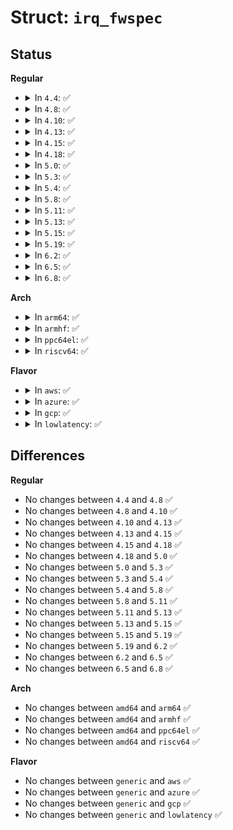 # Struct: <code>irq_fwspec</code>

## Status
<b>Regular</b>
<ul>
<li>
<details>
<summary>In <code>4.4</code>: ✅</summary>

```c
struct irq_fwspec {
    struct fwnode_handle *fwnode;
    int param_count;
    u32 param[16];
};
```
</details>
</li>
<li>
<details>
<summary>In <code>4.8</code>: ✅</summary>

```c
struct irq_fwspec {
    struct fwnode_handle *fwnode;
    int param_count;
    u32 param[16];
};
```
</details>
</li>
<li>
<details>
<summary>In <code>4.10</code>: ✅</summary>

```c
struct irq_fwspec {
    struct fwnode_handle *fwnode;
    int param_count;
    u32 param[16];
};
```
</details>
</li>
<li>
<details>
<summary>In <code>4.13</code>: ✅</summary>

```c
struct irq_fwspec {
    struct fwnode_handle *fwnode;
    int param_count;
    u32 param[16];
};
```
</details>
</li>
<li>
<details>
<summary>In <code>4.15</code>: ✅</summary>

```c
struct irq_fwspec {
    struct fwnode_handle *fwnode;
    int param_count;
    u32 param[16];
};
```
</details>
</li>
<li>
<details>
<summary>In <code>4.18</code>: ✅</summary>

```c
struct irq_fwspec {
    struct fwnode_handle *fwnode;
    int param_count;
    u32 param[16];
};
```
</details>
</li>
<li>
<details>
<summary>In <code>5.0</code>: ✅</summary>

```c
struct irq_fwspec {
    struct fwnode_handle *fwnode;
    int param_count;
    u32 param[16];
};
```
</details>
</li>
<li>
<details>
<summary>In <code>5.3</code>: ✅</summary>

```c
struct irq_fwspec {
    struct fwnode_handle *fwnode;
    int param_count;
    u32 param[16];
};
```
</details>
</li>
<li>
<details>
<summary>In <code>5.4</code>: ✅</summary>

```c
struct irq_fwspec {
    struct fwnode_handle *fwnode;
    int param_count;
    u32 param[16];
};
```
</details>
</li>
<li>
<details>
<summary>In <code>5.8</code>: ✅</summary>

```c
struct irq_fwspec {
    struct fwnode_handle *fwnode;
    int param_count;
    u32 param[16];
};
```
</details>
</li>
<li>
<details>
<summary>In <code>5.11</code>: ✅</summary>

```c
struct irq_fwspec {
    struct fwnode_handle *fwnode;
    int param_count;
    u32 param[16];
};
```
</details>
</li>
<li>
<details>
<summary>In <code>5.13</code>: ✅</summary>

```c
struct irq_fwspec {
    struct fwnode_handle *fwnode;
    int param_count;
    u32 param[16];
};
```
</details>
</li>
<li>
<details>
<summary>In <code>5.15</code>: ✅</summary>

```c
struct irq_fwspec {
    struct fwnode_handle *fwnode;
    int param_count;
    u32 param[16];
};
```
</details>
</li>
<li>
<details>
<summary>In <code>5.19</code>: ✅</summary>

```c
struct irq_fwspec {
    struct fwnode_handle *fwnode;
    int param_count;
    u32 param[16];
};
```
</details>
</li>
<li>
<details>
<summary>In <code>6.2</code>: ✅</summary>

```c
struct irq_fwspec {
    struct fwnode_handle *fwnode;
    int param_count;
    u32 param[16];
};
```
</details>
</li>
<li>
<details>
<summary>In <code>6.5</code>: ✅</summary>

```c
struct irq_fwspec {
    struct fwnode_handle *fwnode;
    int param_count;
    u32 param[16];
};
```
</details>
</li>
<li>
<details>
<summary>In <code>6.8</code>: ✅</summary>

```c
struct irq_fwspec {
    struct fwnode_handle *fwnode;
    int param_count;
    u32 param[16];
};
```
</details>
</li>
</ul>
<b>Arch</b>
<ul>
<li>
<details>
<summary>In <code>arm64</code>: ✅</summary>

```c
struct irq_fwspec {
    struct fwnode_handle *fwnode;
    int param_count;
    u32 param[16];
};
```
</details>
</li>
<li>
<details>
<summary>In <code>armhf</code>: ✅</summary>

```c
struct irq_fwspec {
    struct fwnode_handle *fwnode;
    int param_count;
    u32 param[16];
};
```
</details>
</li>
<li>
<details>
<summary>In <code>ppc64el</code>: ✅</summary>

```c
struct irq_fwspec {
    struct fwnode_handle *fwnode;
    int param_count;
    u32 param[16];
};
```
</details>
</li>
<li>
<details>
<summary>In <code>riscv64</code>: ✅</summary>

```c
struct irq_fwspec {
    struct fwnode_handle *fwnode;
    int param_count;
    u32 param[16];
};
```
</details>
</li>
</ul>
<b>Flavor</b>
<ul>
<li>
<details>
<summary>In <code>aws</code>: ✅</summary>

```c
struct irq_fwspec {
    struct fwnode_handle *fwnode;
    int param_count;
    u32 param[16];
};
```
</details>
</li>
<li>
<details>
<summary>In <code>azure</code>: ✅</summary>

```c
struct irq_fwspec {
    struct fwnode_handle *fwnode;
    int param_count;
    u32 param[16];
};
```
</details>
</li>
<li>
<details>
<summary>In <code>gcp</code>: ✅</summary>

```c
struct irq_fwspec {
    struct fwnode_handle *fwnode;
    int param_count;
    u32 param[16];
};
```
</details>
</li>
<li>
<details>
<summary>In <code>lowlatency</code>: ✅</summary>

```c
struct irq_fwspec {
    struct fwnode_handle *fwnode;
    int param_count;
    u32 param[16];
};
```
</details>
</li>
</ul>

## Differences
<b>Regular</b>
<ul>
<li>
No changes between <code>4.4</code> and <code>4.8</code> ✅
</li>
<li>
No changes between <code>4.8</code> and <code>4.10</code> ✅
</li>
<li>
No changes between <code>4.10</code> and <code>4.13</code> ✅
</li>
<li>
No changes between <code>4.13</code> and <code>4.15</code> ✅
</li>
<li>
No changes between <code>4.15</code> and <code>4.18</code> ✅
</li>
<li>
No changes between <code>4.18</code> and <code>5.0</code> ✅
</li>
<li>
No changes between <code>5.0</code> and <code>5.3</code> ✅
</li>
<li>
No changes between <code>5.3</code> and <code>5.4</code> ✅
</li>
<li>
No changes between <code>5.4</code> and <code>5.8</code> ✅
</li>
<li>
No changes between <code>5.8</code> and <code>5.11</code> ✅
</li>
<li>
No changes between <code>5.11</code> and <code>5.13</code> ✅
</li>
<li>
No changes between <code>5.13</code> and <code>5.15</code> ✅
</li>
<li>
No changes between <code>5.15</code> and <code>5.19</code> ✅
</li>
<li>
No changes between <code>5.19</code> and <code>6.2</code> ✅
</li>
<li>
No changes between <code>6.2</code> and <code>6.5</code> ✅
</li>
<li>
No changes between <code>6.5</code> and <code>6.8</code> ✅
</li>
</ul>
<b>Arch</b>
<ul>
<li>
No changes between <code>amd64</code> and <code>arm64</code> ✅
</li>
<li>
No changes between <code>amd64</code> and <code>armhf</code> ✅
</li>
<li>
No changes between <code>amd64</code> and <code>ppc64el</code> ✅
</li>
<li>
No changes between <code>amd64</code> and <code>riscv64</code> ✅
</li>
</ul>
<b>Flavor</b>
<ul>
<li>
No changes between <code>generic</code> and <code>aws</code> ✅
</li>
<li>
No changes between <code>generic</code> and <code>azure</code> ✅
</li>
<li>
No changes between <code>generic</code> and <code>gcp</code> ✅
</li>
<li>
No changes between <code>generic</code> and <code>lowlatency</code> ✅
</li>
</ul>
